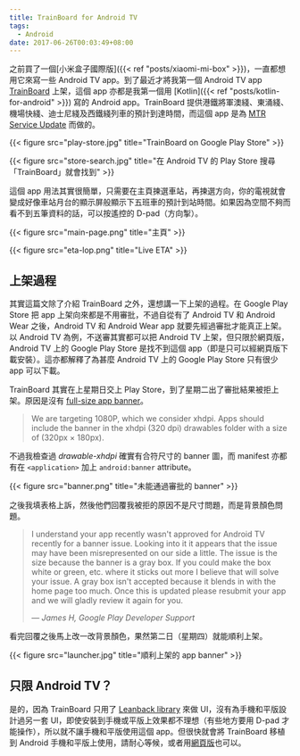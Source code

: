 ```yaml
---
title: TrainBoard for Android TV
tags:
  - Android
date: 2017-06-26T00:03:49+08:00
---
```



之前買了一個[小米盒子國際版]({{< ref "posts/xiaomi-mi-box" >}})，一直都想用它來寫一些 Android TV app。到了最近才將我第一個 Android TV app [TrainBoard](https://play.google.com/store/apps/details?id=net.swiftzer.trainboard) 上架，這個 app 亦都是我第一個用 [Kotlin]({{< ref "posts/kotlin-for-android" >}}) 寫的 Android app。TrainBoard 提供港鐵將軍澳綫、東涌綫、機場快綫、迪士尼綫及西鐵綫列車的預計到達時間，而這個 app 是為 [MTR Service Update](https://checkfare.swiftzer.net/) 而做的。

{{< figure src="play-store.jpg" title="TrainBoard on Google Play Store" >}}

<!-- more -->

{{< figure src="store-search.jpg" title="在 Android TV 的 Play Store 搜尋「TrainBoard」就會找到" >}}

這個 app 用法其實很簡單，只需要在主頁揀選車站，再揀選方向，你的電視就會變成好像車站月台的顯示屏般顯示下五班車的預計到站時間。如果因為空間不夠而看不到五筆資料的話，可以按遙控的 D-pad（方向掣）。

{{< figure src="main-page.png" title="主頁" >}}

{{< figure src="eta-lop.png" title="Live ETA" >}}

## 上架過程

其實這篇文除了介紹 TrainBoard 之外，還想講一下上架的過程。在 Google Play Store 把 app 上架向來都是不用審批，不過自從有了 Android TV 和 Android Wear 之後，Android TV 和 Android Wear app 就要先經過審批才能真正上架。以 Android TV 為例，不送審其實都可以把 Android TV 上架，但只限於網頁版，Android TV 上的 Google Play Store 是找不到這個 app（即是只可以經網頁版下載安裝）。這亦都解釋了為甚麼 Android TV 上的 Google Play Store 只有很少 app 可以下載。

TrainBoard 其實在上星期日交上 Play Store，到了星期二出了審批結果被拒上架。原因是沒有 [full-size app banner](http://developer.android.com/training/tv/start/start.html#banner)。

> We are targeting 1080P, which we consider xhdpi. Apps should include the banner in the xhdpi (320 dpi) drawables folder with a size of (320px × 180px).

不過我檢查過 *drawable-xhdpi* 確實有合符尺寸的 banner 圖，而 manifest 亦都有在 `<application>` 加上 `android:banner` attribute。

{{< figure src="banner.png" title="未能通過審批的 banner" >}}

之後我填表格上訴，然後他們回覆我被拒的原因不是尺寸問題，而是背景顏色問題。

> I understand your app recently wasn't approved for Android TV recently for a banner issue. Looking  into it it appears that the issue may have been misrepresented on our side a little. The issue is the size because the banner is a gray box. If you could make the box white or green, etc. where it sticks out more I believe that will solve your issue. A gray box isn't accepted because it blends in with the home page too much. Once this is updated please resubmit your app and we will gladly review it again for you.
>
> — <cite>James H, Google Play Developer Support</cite>

看完回覆之後馬上改一改背景顏色，果然第二日（星期四）就能順利上架。

{{< figure src="launcher.jpg" title="順利上架的 app banner" >}}

## 只限 Android TV？

是的，因為 TrainBoard 只用了 [Leanback library](https://github.com/googlesamples/androidtv-Leanback) 來做 UI，沒有為手機和平版設計過另一套 UI，即使安裝到手機或平版上效果都不理想（有些地方要用 D-pad 才能操作），所以就不讓手機和平版使用這個 app。但很快就會將 TrainBoard 移植到 Android 手機和平版上使用，請耐心等候，或者用[網頁版](https://checkfare.swiftzer.net/trainboard.php)也可以。
